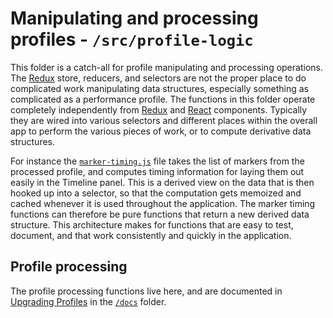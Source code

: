 # Manipulating and processing profiles - `/src/profile-logic`

This folder is a catch-all for profile manipulating and processing operations. The [Redux](http://redux.js.org/) store, reducers, and selectors are not the proper place to do complicated work manipulating data structures, especially something as complicated as a performance profile. The functions in this folder operate completely independently from [Redux](http://redux.js.org/) and [React](https://facebook.github.io/react/) components. Typically they are wired into various selectors and different places within the overall app to perform the various pieces of work, or to compute derivative data structures.

For instance the [`marker-timing.js`](./marker-timing.js) file takes the list of markers from the processed profile, and computes timing information for laying them out easily in the Timeline panel. This is a derived view on the data that is then hooked up into a selector, so that the computation gets memoized and cached whenever it is used throughout the application. The marker timing functions can therefore be pure functions that return a new derived data structure. This architecture makes for functions that are easy to test, document, and that work consistently and quickly in the application.

## Profile processing

The profile processing functions live here, and are documented in [Upgrading Profiles](../../docs/upgrading-profiles.md) in the [`/docs`](../../docs) folder.
